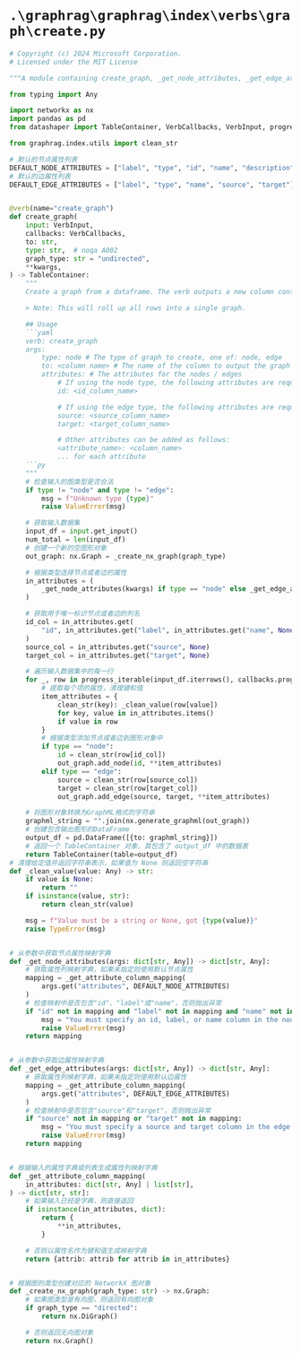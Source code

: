 # `.\graphrag\graphrag\index\verbs\graph\create.py`

```py
# Copyright (c) 2024 Microsoft Corporation.
# Licensed under the MIT License

"""A module containing create_graph, _get_node_attributes, _get_edge_attributes and _get_attribute_column_mapping methods definition."""

from typing import Any

import networkx as nx
import pandas as pd
from datashaper import TableContainer, VerbCallbacks, VerbInput, progress_iterable, verb

from graphrag.index.utils import clean_str

# 默认的节点属性列表
DEFAULT_NODE_ATTRIBUTES = ["label", "type", "id", "name", "description", "community"]
# 默认的边属性列表
DEFAULT_EDGE_ATTRIBUTES = ["label", "type", "name", "source", "target"]


@verb(name="create_graph")
def create_graph(
    input: VerbInput,
    callbacks: VerbCallbacks,
    to: str,
    type: str,  # noqa A002
    graph_type: str = "undirected",
    **kwargs,
) -> TableContainer:
    """
    Create a graph from a dataframe. The verb outputs a new column containing the graph.

    > Note: This will roll up all rows into a single graph.

    ## Usage
    ```yaml
    verb: create_graph
    args:
        type: node # The type of graph to create, one of: node, edge
        to: <column name> # The name of the column to output the graph to, this will be a graphml graph
        attributes: # The attributes for the nodes / edges
            # If using the node type, the following attributes are required:
            id: <id_column_name>

            # If using the edge type, the following attributes are required:
            source: <source_column_name>
            target: <target_column_name>

            # Other attributes can be added as follows:
            <attribute_name>: <column_name>
            ... for each attribute
    ```py
    """
    # 检查输入的图类型是否合法
    if type != "node" and type != "edge":
        msg = f"Unknown type {type}"
        raise ValueError(msg)

    # 获取输入数据集
    input_df = input.get_input()
    num_total = len(input_df)
    # 创建一个新的空图形对象
    out_graph: nx.Graph = _create_nx_graph(graph_type)

    # 根据类型选择节点或者边的属性
    in_attributes = (
        _get_node_attributes(kwargs) if type == "node" else _get_edge_attributes(kwargs)
    )

    # 获取用于唯一标识节点或者边的列名
    id_col = in_attributes.get(
        "id", in_attributes.get("label", in_attributes.get("name", None))
    )
    source_col = in_attributes.get("source", None)
    target_col = in_attributes.get("target", None)

    # 遍历输入数据集中的每一行
    for _, row in progress_iterable(input_df.iterrows(), callbacks.progress, num_total):
        # 提取每个项的属性，清理键和值
        item_attributes = {
            clean_str(key): _clean_value(row[value])
            for key, value in in_attributes.items()
            if value in row
        }
        # 根据类型添加节点或者边到图形对象中
        if type == "node":
            id = clean_str(row[id_col])
            out_graph.add_node(id, **item_attributes)
        elif type == "edge":
            source = clean_str(row[source_col])
            target = clean_str(row[target_col])
            out_graph.add_edge(source, target, **item_attributes)

    # 将图形对象转换为GraphML格式的字符串
    graphml_string = "".join(nx.generate_graphml(out_graph))
    # 创建包含输出图形的DataFrame
    output_df = pd.DataFrame([{to: graphml_string}])
    # 返回一个 TableContainer 对象，其包含了 output_df 中的数据表
    return TableContainer(table=output_df)
# 清理给定值并返回字符串表示，如果值为 None 则返回空字符串
def _clean_value(value: Any) -> str:
    if value is None:
        return ""
    if isinstance(value, str):
        return clean_str(value)

    msg = f"Value must be a string or None, got {type(value)}"
    raise TypeError(msg)


# 从参数中获取节点属性映射字典
def _get_node_attributes(args: dict[str, Any]) -> dict[str, Any]:
    # 获取属性列映射字典，如果未指定则使用默认节点属性
    mapping = _get_attribute_column_mapping(
        args.get("attributes", DEFAULT_NODE_ATTRIBUTES)
    )
    # 检查映射中是否包含"id"、"label"或"name"，否则抛出异常
    if "id" not in mapping and "label" not in mapping and "name" not in mapping:
        msg = "You must specify an id, label, or name column in the node attributes"
        raise ValueError(msg)
    return mapping


# 从参数中获取边属性映射字典
def _get_edge_attributes(args: dict[str, Any]) -> dict[str, Any]:
    # 获取属性列映射字典，如果未指定则使用默认边属性
    mapping = _get_attribute_column_mapping(
        args.get("attributes", DEFAULT_EDGE_ATTRIBUTES)
    )
    # 检查映射中是否包含"source"和"target"，否则抛出异常
    if "source" not in mapping or "target" not in mapping:
        msg = "You must specify a source and target column in the edge attributes"
        raise ValueError(msg)
    return mapping


# 根据输入的属性字典或列表生成属性列映射字典
def _get_attribute_column_mapping(
    in_attributes: dict[str, Any] | list[str],
) -> dict[str, str]:
    # 如果输入已经是字典，则直接返回
    if isinstance(in_attributes, dict):
        return {
            **in_attributes,
        }

    # 否则以属性名作为键和值生成映射字典
    return {attrib: attrib for attrib in in_attributes}


# 根据图的类型创建对应的 NetworkX 图对象
def _create_nx_graph(graph_type: str) -> nx.Graph:
    # 如果图类型是有向图，则返回有向图对象
    if graph_type == "directed":
        return nx.DiGraph()

    # 否则返回无向图对象
    return nx.Graph()
```